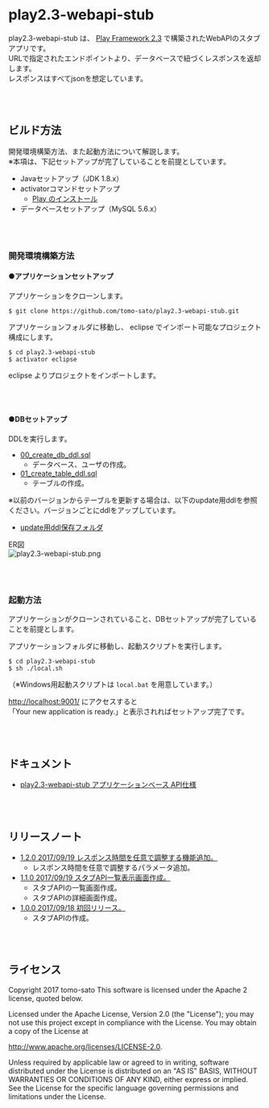 # play2.3-webapi-stub

play2.3-webapi-stub は、 [Play Framework 2.3](https://www.playframework.com/documentation/ja/2.3.x/Home) で構築されたWebAPIのスタブアプリです。<br />
URLで指定されたエンドポイントより、データベースで紐づくレスポンスを返却します。<br />
レスポンスはすべてjsonを想定しています。

<br /><br />


## ビルド方法

開発環境構築方法、また起動方法について解説します。<br />
※本項は、下記セットアップが完了していることを前提としています。

- Javaセットアップ（JDK 1.8.x）
- activatorコマンドセットアップ
    - [Play のインストール](https://www.playframework.com/documentation/ja/2.3.x/Installing)
- データベースセットアップ（MySQL 5.6.x）

<br /><br />


### 開発環境構築方法
#### ●アプリケーションセットアップ

アプリケーションをクローンします。
```
$ git clone https://github.com/tomo-sato/play2.3-webapi-stub.git
```

アプリケーションフォルダに移動し、 eclipse でインポート可能なプロジェクト構成にします。
```
$ cd play2.3-webapi-stub
$ activator eclipse
```

eclipse よりプロジェクトをインポートします。

<br /><br />


#### ●DBセットアップ

DDLを実行します。
- [00_create_db_ddl.sql](https://github.com/tomo-sato/play2.3-webapi-stub/blob/master/doc/ddl/00_create_db_ddl.sql)
    - データベース、ユーザの作成。
- [01_create_table_ddl.sql](https://github.com/tomo-sato/play2.3-webapi-stub/blob/master/doc/ddl/01_create_table_ddl.sql)
    - テーブルの作成。

※以前のバージョンからテーブルを更新する場合は、以下のupdate用ddlを参照ください。バージョンごとにddlをアップしています。
- [update用ddl保存フォルダ](https://github.com/tomo-sato/play2.3-webapi-stub/blob/master/doc/ddl/update_ddl)

ER図<br />
![play2.3-webapi-stub.png](https://tomo-sato.github.io/play2.3-webapi-stub/doc/erd/play2.3-webapi-stub.png "play2.3-webapi-stub.png")

<br /><br />


### 起動方法

アプリケーションがクローンされていること、DBセットアップが完了していることを前提とします。

アプリケーションフォルダに移動し、起動スクリプトを実行します。
```
$ cd play2.3-webapi-stub
$ sh ./local.sh
```
（※Windows用起動スクリプトは `local.bat` を用意しています。）<br />

[http://localhost:9001/](http://localhost:9001/) にアクセスすると<br />
「Your new application is ready.」と表示されればセットアップ完了です。

<br /><br />


## ドキュメント

- [play2.3-webapi-stub アプリケーションベース API仕様](https://tomo-sato.github.io/play2.3-webapi-stub/doc/JavaDoc/index.html)

<br /><br />


## リリースノート

- [1.2.0 2017/09/19 レスポンス時間を任意で調整する機能追加。](https://github.com/tomo-sato/play2.3-webapi-stub/releases/tag/play2.3-webapi-stub_1.2.0)
    - レスポンス時間を任意で調整するパラメータ追加。
- [1.1.0 2017/09/19 スタブAPI一覧表示画面作成。](https://github.com/tomo-sato/play2.3-webapi-stub/releases/tag/play2.3-webapi-stub_1.1.0)
    - スタブAPIの一覧画面作成。
    - スタブAPIの詳細画面作成。
- [1.0.0 2017/09/18 初回リリース。](https://github.com/tomo-sato/play2.3-webapi-stub/releases/tag/play2.3-webapi-stub_1.0.0)
    - スタブAPIの作成。

<br /><br />


## ライセンス
Copyright 2017 tomo-sato This software is licensed under the Apache 2 license, quoted below.

Licensed under the Apache License, Version 2.0 (the "License"); you may not use this project except in compliance with the License. You may obtain a copy of the License at

http://www.apache.org/licenses/LICENSE-2.0.

Unless required by applicable law or agreed to in writing, software distributed under the License is distributed on an "AS IS" BASIS, WITHOUT WARRANTIES OR CONDITIONS OF ANY KIND, either express or implied. See the License for the specific language governing permissions and limitations under the License.
